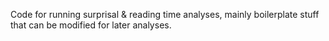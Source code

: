 Code for running surprisal & reading time analyses, mainly boilerplate stuff that can be modified for later analyses.
